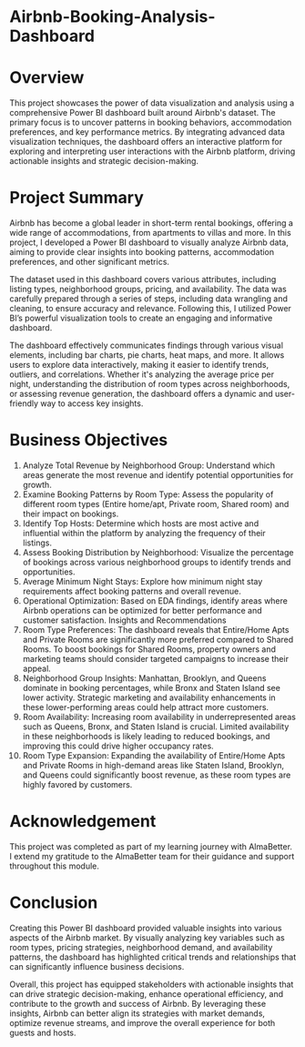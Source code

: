 # Airbnb-Booking-Analysis-Dashboard

# Overview
This project showcases the power of data visualization and analysis using a comprehensive Power BI dashboard built around Airbnb's dataset. The primary focus is to uncover patterns in booking behaviors, accommodation preferences, and key performance metrics. By integrating advanced data visualization techniques, the dashboard offers an interactive platform for exploring and interpreting user interactions with the Airbnb platform, driving actionable insights and strategic decision-making.

# Project Summary
Airbnb has become a global leader in short-term rental bookings, offering a wide range of accommodations, from apartments to villas and more. In this project, I developed a Power BI dashboard to visually analyze Airbnb data, aiming to provide clear insights into booking patterns, accommodation preferences, and other significant metrics.

The dataset used in this dashboard covers various attributes, including listing types, neighborhood groups, pricing, and availability. The data was carefully prepared through a series of steps, including data wrangling and cleaning, to ensure accuracy and relevance. Following this, I utilized Power BI’s powerful visualization tools to create an engaging and informative dashboard.

The dashboard effectively communicates findings through various visual elements, including bar charts, pie charts, heat maps, and more. It allows users to explore data interactively, making it easier to identify trends, outliers, and correlations. Whether it's analyzing the average price per night, understanding the distribution of room types across neighborhoods, or assessing revenue generation, the dashboard offers a dynamic and user-friendly way to access key insights.

# Business Objectives
1. Analyze Total Revenue by Neighborhood Group: Understand which areas generate the most revenue and identify potential opportunities for growth.
2. Examine Booking Patterns by Room Type: Assess the popularity of different room types (Entire home/apt, Private room, Shared room) and their impact on bookings.
3. Identify Top Hosts: Determine which hosts are most active and influential within the platform by analyzing the frequency of their listings.
4. Assess Booking Distribution by Neighborhood: Visualize the percentage of bookings across various neighborhood groups to identify trends and opportunities.
5. Average Minimum Night Stays: Explore how minimum night stay requirements affect booking patterns and overall revenue.
6. Operational Optimization: Based on EDA findings, identify areas where Airbnb operations can be optimized for better performance and customer satisfaction.
Insights and Recommendations
7. Room Type Preferences: The dashboard reveals that Entire/Home Apts and Private Rooms are significantly more preferred compared to Shared Rooms. To boost bookings for Shared Rooms, property owners and marketing teams should consider targeted campaigns to increase their appeal.
8. Neighborhood Group Insights: Manhattan, Brooklyn, and Queens dominate in booking percentages, while Bronx and Staten Island see lower activity. Strategic marketing and availability enhancements in these lower-performing areas could help attract more customers.
9. Room Availability: Increasing room availability in underrepresented areas such as Queens, Bronx, and Staten Island is crucial. Limited availability in these neighborhoods is likely leading to reduced bookings, and improving this could drive higher occupancy rates.
10. Room Type Expansion: Expanding the availability of Entire/Home Apts and Private Rooms in high-demand areas like Staten Island, Brooklyn, and Queens could significantly boost revenue, as these room types are highly favored by customers.

# Acknowledgement
This project was completed as part of my learning journey with AlmaBetter. I extend my gratitude to the AlmaBetter team for their guidance and support throughout this module.

# Conclusion
Creating this Power BI dashboard provided valuable insights into various aspects of the Airbnb market. By visually analyzing key variables such as room types, pricing strategies, neighborhood demand, and availability patterns, the dashboard has highlighted critical trends and relationships that can significantly influence business decisions.

Overall, this project has equipped stakeholders with actionable insights that can drive strategic decision-making, enhance operational efficiency, and contribute to the growth and success of Airbnb. By leveraging these insights, Airbnb can better align its strategies with market demands, optimize revenue streams, and improve the overall experience for both guests and hosts.
